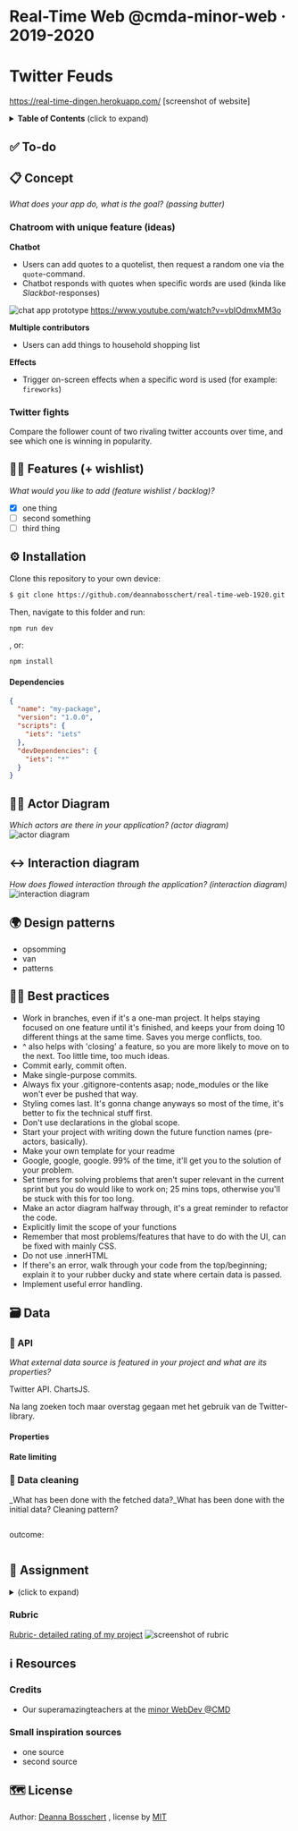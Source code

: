 # Real-Time Web @cmda-minor-web · 2019-2020
# Twitter Feuds

https://real-time-dingen.herokuapp.com/
[screenshot of website]


<details>
  <summary><strong>Table of Contents</strong> (click to expand)</summary>

<!-- toc -->

- [✅ To-do](#--to-do)
- [📋 Concept](#---concept)
- [👯🏿‍ Features (+ wishlist)](#------features----wishlist-)
- [⚙️ Installation](#---installation)
    + [Dependencies](#dependencies)
- [🧑🏼‍ Actor Diagram](#------actor-diagram)
- [↔️ Interaction diagram](#---interaction-diagram)
- [🌍 Design patterns](#---design-patterns)
- [👍🏽 Best practices](#-----best-practices)
- [🗃 Data](#---data)
  * [🐒 API](#---api)
    + [Properties](#properties)
    + [Rate limiting](#rate-limiting)
  * [💽 Data cleaning](#---data-cleaning)
- [🏫 Assignment](#---assignment)
  * [Learning goals](#learning-goals)
  * [Week 1 - Hello Server 📤](#week-1---hello-server---)
  * [Week 2 - Sharing is caring 👯](#week-2---sharing-is-caring---)
  * [Week 3 - Let’s take this show on the road 🛣️](#week-3---let-s-take-this-show-on-the-road----)
  * [Rubric](#rubric)
- [ℹ️ Resources](#---resources)
  * [Credits](#credits)
  * [Small inspiration sources](#small-inspiration-sources)
- [🗺️ License](#----license)

<!-- tocstop -->

</details>

## ✅ To-do

## 📋 Concept
_What does your app do, what is the goal? (passing butter)_

### Chatroom with unique feature (ideas)
**Chatbot**
- Users can add quotes to a quotelist, then request a random one via the `quote`-command.
- Chatbot responds with quotes when specific words are used (kinda like _Slackbot_-responses)

![chat app prototype](https://media.giphy.com/media/QuJG5wnmbXoTkvJnvC/giphy.gif)
https://www.youtube.com/watch?v=vbIOdmxMM3o

**Multiple contributors**
- Users can add things to household shopping list

**Effects**
- Trigger on-screen effects when a specific word is used (for example: `fireworks`)

### Twitter fights
Compare the follower count of two rivaling twitter accounts over time, and see which one is winning in popularity.

## 👯🏿‍ Features (+ wishlist)
_What would you like to add (feature wishlist / backlog)?_

- [x] one thing
- [ ] second something
- [ ] third thing

## ⚙️ Installation
Clone this repository to your own device:
```bash
$ git clone https://github.com/deannabosschert/real-time-web-1920.git
```
Then, navigate to this folder and run:

```bash
npm run dev
```
, or:

```bash
npm install
```

#### Dependencies
```json
{
  "name": "my-package",
  "version": "1.0.0",
  "scripts": {
    "iets": "iets"
  },
  "devDependencies": {
    "iets": "*"
  }
}
```


## 🧑🏼‍ Actor Diagram
_Which actors are there in your application? (actor diagram)_
![actor diagram](https://github.com/deannabosschert/real-time-web-1920/blob/master/src/img/actordiagram.png)

## ↔️ Interaction diagram
_How does flowed interaction through the application? (interaction diagram)_
![interaction diagram](https://github.com/deannabosschert/real-time-web-1920/blob/master/src/img/interactiondiagram.png)

## 🌍 Design patterns

- opsomming
- van
- patterns

## 👍🏽 Best practices

- Work in branches, even if it's a one-man project. It helps staying focused on one feature until it's finished, and keeps your from doing 10 different things at the same time. Saves you merge conflicts, too.
- ^ also helps with 'closing' a feature, so you are more likely to move on to the next. Too little time, too much ideas.
- Commit early, commit often.
- Make single-purpose commits.
- Always fix your .gitignore-contents asap; node_modules or the like won't ever be pushed that way.
- Styling comes last. It's gonna change anyways so most of the time, it's better to fix the technical stuff first.
- Don't use declarations in the global scope.
- Start your project with writing down the future function names (pre-actors, basically).
- Make your own template for your readme
- Google, google, google. 99% of the time, it'll get you to the solution of your problem.
- Set timers for solving problems that aren't super relevant in the current sprint but you do would like to work on; 25 mins tops, otherwise you'll be stuck with this for too long.
- Make an actor diagram halfway through, it's a great reminder to refactor the code.
- Explicitly limit the scope of your functions
- Remember that most problems/features that have to do with the UI, can be fixed with mainly CSS.
- Do not use .innerHTML
- If there's an error, walk through your code from the top/beginning; explain it to your rubber ducky and state where certain data is passed.
- Implement useful error handling.

## 🗃 Data

### 🐒 API
_What external data source is featured in your project and what are its properties?_

Twitter API.
ChartsJS.

Na lang zoeken toch maar overstag gegaan met het gebruik van de Twitter-library.

#### Properties

#### Rate limiting

### 💽 Data cleaning
_What has been done with the fetched data?_What has been done with the initial data? Cleaning pattern?

```js
```

outcome:
```json
```

## 🏫 Assignment
<details>
  <summary></strong> (click to expand)</summary>
> During this course I have learned how to build a meaningful real-time application. I have learned techniques to setup an open connection between the client and the server. This enabled me to send data in real-time both ways, at the same time.


### Learning goals

- _You can deal with real-time complexity_
- _You can handle real-time client-server interaction_
- _You can handle real-time data management_
- _You can handle multi-user support_


### Week 1 - Hello Server 📤

Goal: Build and deploy a unique barebone real-time app

### Week 2 - Sharing is caring 👯

Goal: Store, manipulate and share data between server-client

### Week 3 - Let’s take this show on the road 🛣️

Goal: Handle data sharing and multi-user support

</details>

### Rubric

[Rubric- detailed rating of my project](https://github.com/deannabosschert/real-time-web-1920/wiki/Rubric)
![screenshot of rubric](https://github.com/deannabosschert/real-time-web-1920/blob/master/src/img/documentation/rubric.png)

## ℹ️ Resources

### Credits

- Our superamazingteachers at the [minor WebDev @CMD](https://github.com/cmda-minor-web/)

### Small inspiration sources

- one source
- second source

## 🗺️ License

Author: [Deanna Bosschert](https://github.com/deannabosschert) , license by
[MIT](https://github.com/deannabosschert/real-time-web-1920/blob/master/LICENSE)
